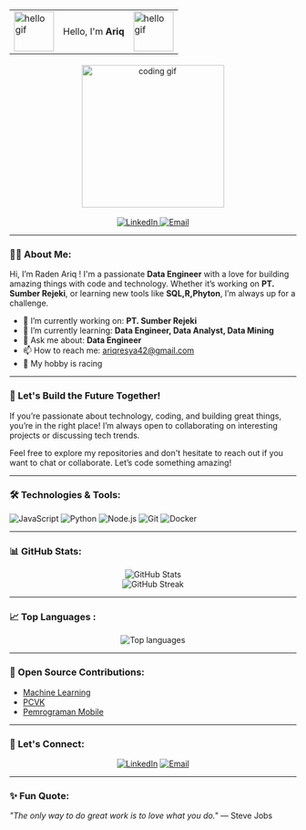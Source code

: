<h1 align="center">
  <table align="center">
    <tr>
      <td><img src="https://media0.giphy.com/media/v1.Y2lkPTc5MGI3NjExbG9zODFza2o3YnZ4Nmk2NTM0aG12ZWNwOHl5ajQ3b2RzcGJ6cW5jaiZlcD12MV9naWZzX3NlYXJjaCZjdD1n/aTf4PONtSYB1e/200.gif" width="70px" alt="hello gif"/></td>
      <td style="vertical-align: middle;">Hello, I'm <strong>Ariq</strong></td>
      <td><img src="https://media0.giphy.com/media/v1.Y2lkPTc5MGI3NjExbG9zODFza2o3YnZ4Nmk2NTM0aG12ZWNwOHl5ajQ3b2RzcGJ6cW5jaiZlcD12MV9naWZzX3NlYXJjaCZjdD1n/aTf4PONtSYB1e/200.gif" width="70px" alt="hello gif"/></td>
    </tr>
  </table>
</h1>



<p align="center">
  <p align="center">
  <img src="https://media.giphy.com/media/GRPy8MKag9U1U88hzY/giphy.gif" width="250px" alt="coding gif"/>
    <br>
    <br>
  <a href="https://www.linkedin.com/in/raden-ariq-resya-alauddine-017807231/">
    <img src="https://img.shields.io/badge/LinkedIn-0077B5?style=flat&logo=linkedin&logoColor=white" alt="LinkedIn">
  </a>
  <a href="mailto:ariqresya42@gmail.com">
    <img src="https://img.shields.io/badge/Email-D14836?style=flat&logo=gmail&logoColor=white" alt="Email">
  </a>
  </p>
</p>

---

### 👨‍💻 About Me:

Hi, I’m Raden Ariq ! I'm a passionate **Data Engineer** with a love for building amazing things with code and technology. Whether it’s working on **PT. Sumber Rejeki**, or learning new tools like **SQL,R,Phyton**, I’m always up for a challenge.


- 🔭 I’m currently working on: **PT. Sumber Rejeki**
- 🌱 I’m currently learning: **Data Engineer, Data Analyst, Data Mining**
- 💬 Ask me about: **Data Engineer**
- 📫 How to reach me: ariqresya42@gmail.com
- 🏁 My hobby is racing 

---
### 🚀 Let's Build the Future Together!
If you’re passionate about technology, coding, and building great things, you’re in the right place! I’m always open to collaborating on interesting projects or discussing tech trends.

Feel free to explore my repositories and don't hesitate to reach out if you want to chat or collaborate. Let’s code something amazing!

---

### 🛠️ Technologies & Tools:

![JavaScript](https://img.shields.io/badge/JavaScript-F7DF1E?style=for-the-badge&logo=javascript&logoColor=black)
![Python](https://img.shields.io/badge/Python-3776AB?style=for-the-badge&logo=python&logoColor=white)
![Node.js](https://img.shields.io/badge/Node.js-339933?style=for-the-badge&logo=nodedotjs&logoColor=white)
![Git](https://img.shields.io/badge/Git-F05032?style=for-the-badge&logo=git&logoColor=white)
![Docker](https://img.shields.io/badge/Docker-2496ED?style=for-the-badge&logo=docker&logoColor=white)

---

### 📊 GitHub Stats:

<p align="center">
  <img src="https://github-readme-stats.vercel.app/api?username=radenariq&show_icons=true&theme=radical" alt="GitHub Stats"/>
  <br>
  <img src="https://github-readme-streak-stats.herokuapp.com/?user=radenariq&theme=radical" alt="GitHub Streak"/>
</p>

---

### 📈 Top Languages :

<div align="center">
  
![Top languages](https://github-readme-stats.vercel.app/api/top-langs/?username=radenariq&show_icons=true&theme=tokyonight)


</div>

---

### 💼 Open Source Contributions:

- [Machine Learning](https://github.com/radenariq/MACHINE-LEARNING)
- [PCVK](https://github.com/radenariq/PCVK_Ganjil_2024-2025)
- [Pemrograman Mobile](https://github.com/radenariq/PEMROGRAMAN_MOBILE_2024-2025)

---

### 🤝 Let's Connect:

<p align="center">
  <a href="https://www.linkedin.com/in/raden-ariq-resya-alauddine-017807231/"><img src="https://img.shields.io/badge/LinkedIn-0077B5?style=flat&logo=linkedin&logoColor=white"     
     alt="LinkedIn"></a>
  <a href="mailto:ariqresya42@gmail.com"><img src="https://img.shields.io/badge/Email-D14836?style=flat&logo=gmail&logoColor=white" alt="Email"></a>
</p>

---

### ✨ Fun Quote:

*"The only way to do great work is to love what you do."* — Steve Jobs
